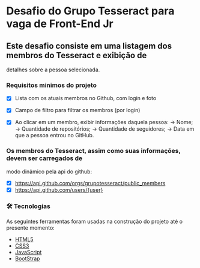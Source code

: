 # Desafio do Grupo Tesseract para vaga de Front-End Jr

## Este desafio consiste em uma listagem dos membros do Tesseract e exibição de
detalhes sobre a pessoa selecionada.

###  Requisitos minimos do projeto
- [x] Lista com os atuais membros no Github, com login e foto
- [x] Campo de filtro para filtrar os membros (por login) 
- [x] Ao clicar em um membro, exibir informações daquela pessoa:
      -> Nome;
      -> Quantidade de repositórios;
      -> Quantidade de seguidores;
      -> Data em que a pessoa entrou no GitHub.


### Os membros do Tesseract, assim como suas informações, devem ser carregados de
modo dinâmico pela api do github:
- [x] https://api.github.com/orgs/grupotesseract/public_members
- [x] https://api.github.com/users/{user}

### 🛠 Tecnologias

As seguintes ferramentas foram usadas na construção do projeto até o presente momento:

- [HTML5](https://developer.mozilla.org/pt-BR/docs/Web/HTML/HTML5)
- [CSS3](https://developer.mozilla.org/pt-BR/docs/Web/CSS)
- [JavaScript](https://developer.mozilla.org/pt-BR/docs/Web/JavaScript)
- [BootStrap](https://getbootstrap.com/)
